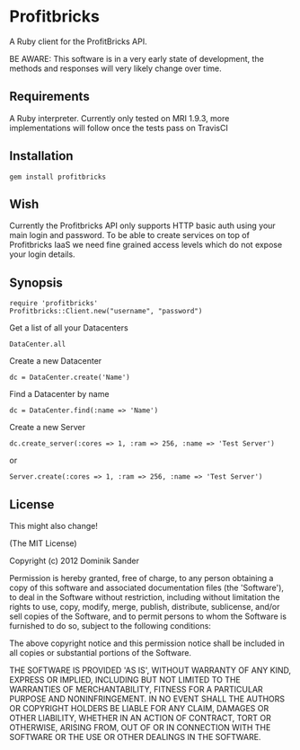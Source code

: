 Profitbricks
==============

A Ruby client for the ProfitBricks API.

BE AWARE: This software is in a very early state of development, the methods and responses will very likely change over time.

Requirements
-----------------
A Ruby interpreter.
Currently only tested on MRI 1.9.3, more implementations will follow once the tests pass on TravisCI


Installation
-----------------
	gem install profitbricks


Wish
-----------------
Currently the Profitbricks API only supports HTTP basic auth using your main login and password. To be able to create services on top of Profitbricks IaaS we need fine grained access levels which do not expose your login details.


Synopsis
-----------------
	require 'profitbricks'
	Profitbricks::Client.new("username", "password") 

Get a list of all your Datacenters

	DataCenter.all

Create a new Datacenter

	dc = DataCenter.create('Name')

Find a Datacenter by name

	dc = DataCenter.find(:name => 'Name')

Create a new Server

	dc.create_server(:cores => 1, :ram => 256, :name => 'Test Server')

or

	Server.create(:cores => 1, :ram => 256, :name => 'Test Server')


License
-----------------
This might also change!

(The MIT License)

Copyright (c) 2012 Dominik Sander

Permission is hereby granted, free of charge, to any person obtaining
a copy of this software and associated documentation files (the
'Software'), to deal in the Software without restriction, including
without limitation the rights to use, copy, modify, merge, publish,
distribute, sublicense, and/or sell copies of the Software, and to
permit persons to whom the Software is furnished to do so, subject to
the following conditions:

The above copyright notice and this permission notice shall be
included in all copies or substantial portions of the Software.

THE SOFTWARE IS PROVIDED 'AS IS', WITHOUT WARRANTY OF ANY KIND,
EXPRESS OR IMPLIED, INCLUDING BUT NOT LIMITED TO THE WARRANTIES OF
MERCHANTABILITY, FITNESS FOR A PARTICULAR PURPOSE AND NONINFRINGEMENT.
IN NO EVENT SHALL THE AUTHORS OR COPYRIGHT HOLDERS BE LIABLE FOR ANY
CLAIM, DAMAGES OR OTHER LIABILITY, WHETHER IN AN ACTION OF CONTRACT,
TORT OR OTHERWISE, ARISING FROM, OUT OF OR IN CONNECTION WITH THE
SOFTWARE OR THE USE OR OTHER DEALINGS IN THE SOFTWARE.
